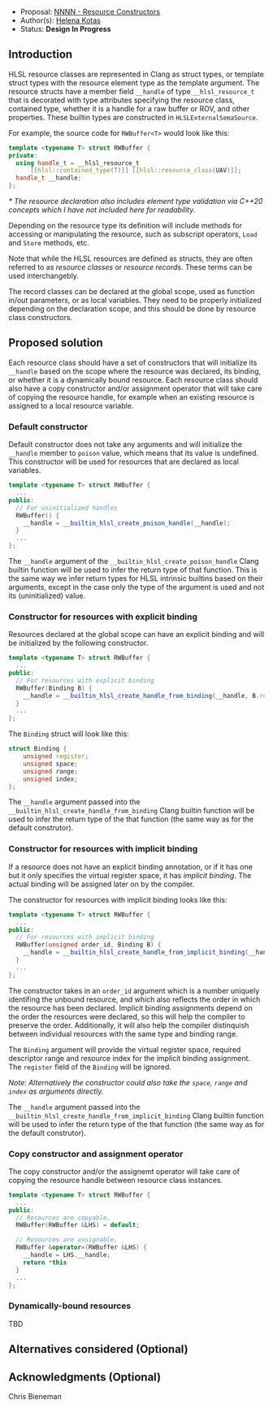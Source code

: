 * Proposal: [NNNN - Resource Constructors](NNNN-resource-constructors.md)
* Author(s): [Helena Kotas](https://github.com/hekota)
* Status: **Design In Progress**

## Introduction

HLSL resource classes are represented in Clang as struct types, or template
struct types with the resource element type as the template argument. The
resource structs have a member field `__handle` of type `__hlsl_resource_t` that
is decorated with type attributes specifying the resource class, contained type,
whether it is a handle for a raw buffer or ROV, and other properties. These
builtin types are constructed in `HLSLExternalSemaSource`.

For example, the source code for `RWBuffer<T>` would look like this:

```c++
template <typename T> struct RWBuffer {
private:
  using handle_t = __hlsl_resource_t
      [[hlsl::contained_type(T)]] [[hlsl::resource_class(UAV)]];
  handle_t __handle;
};
```
_* The resource declaration also includes element type validation via C++20 concepts which I have not included here for readability._ 

Depending on the resource type its definition will include methods for accessing
or manipulating the resource, such as subscript operators, `Load` and `Store`
methods, etc.

Note that while the HLSL resources are defined as structs, they are often referred to
as _resource classes_ or _resource records_. These terms can be used
interchangebly.

The record classes can be declared at the global scope, used as function in/out
parameters, or as local variables. They need to be properly initialized
depending on the declaration scope, and this should be done by resource class
constructors.

## Proposed solution

Each resource class should have a set of constructors that will initialize its
`__handle` based on the scope where the resource was declared, its binding, or
whether it is a dynamically bound resource. Each resource class should also have
a copy constructor and/or assignment operator that will take care of copying the
resource handle, for example when an existing resource is assigned to a local
resource variable.

### Default constructor

Default constructor does not take any arguments and will initialize the
`__handle` member to `poison` value, which means that its value is undefined.
This constructor will be used for resources that are declared as local
variables.

```c++
template <typename T> struct RWBuffer {
  ...
public:
  // For uninitialized handles
  RWBuffer() { 
    __handle = __builtin_hlsl_create_poison_handle(__handle);
  }
  ...
};
```

The `__handle` argument of the `__builtin_hlsl_create_poison_handle` Clang
builtin function will be used to infer the return type of that function. This is
the same way we infer return types for HLSL intrinsic builtins based on their
arguments, except in the case only the type of the argument is used
and not its (uninitialized) value.

### Constructor for resources with explicit binding

Resources declared at the global scope can have an explicit binding and will be
initialized by the following constructor.

```c++
template <typename T> struct RWBuffer {
  ...
public:
  // For resources with explicit binding
  RWBuffer(Binding B) { 
    __handle = __builtin_hlsl_create_handle_from_binding(__handle, B.register, B.space, B.range, B.index);
  }
  ...
};
```

The `Binding` struct will look like this:

```c++
struct Binding {
    unsigned register;
    unsigned space;
    unsigned range;
    unsigned index;
};
```

The `__handle` argument passed into the
`__builtin_hlsl_create_handle_from_binding` Clang builtin function will be used
to infer the return type of the that function (the same way as for the default
construtor).

### Constructor for resources with implicit binding

If a resource does not have an explicit binding annotation, or if it has one but
it only specifies the virtual register space, it has _implicit
binding_. The actual binding will be assigned later on by the compiler. 

The constructor for resources with implicit binding looks like this:

```c++
template <typename T> struct RWBuffer {
  ...
public:
  // For resources with implicit binding
  RWBuffer(unsigned order_id, Binding B) { 
    __handle = __builtin_hlsl_create_handle_from_implicit_binding(__handle, order_id, B.space, B.range, B.index);
  }
  ...
};
```

The constructor takes in an `order_id` argument which is a number uniquely
identifing the unbound resource, and which also reflects the order in which the
resource has been declared. Implicit binding assignments depend on the order the
resources were declared, so this will help the compiler to preserve the order.
Additionally, it will also help the compiler distinquish between individual
resources with the same type and binding range.

The `Binding` argument will provide the virtual register space, required
descriptor range and resource index for the implicit binding assignment. The
`register` field of the `Binding` will be ignored.

_Note: Alternatively the constructor could also take the `space`, `range` and `index`
as arguments directly._ 

The `__handle` argument passed into the
`__builtin_hlsl_create_handle_from_implicit_binding` Clang builtin function will
be used to infer the return type of the that function (the same way as for the
default construtor).

### Copy constructor and assignment operator

The copy constructor and/or the assignemt operator will take care of copying the
resource handle between resource class instances.

```c++
template <typename T> struct RWBuffer {
  ...
public:
  // Resources are copyable.
  RWBuffer(RWBuffer &LHS) = default;

  // Resources are assignable.
  RWBuffer &operator=(RWBuffer &LHS) {
    __handle = LHS.__handle;
    return *this
  }
  ...
};
```

### Dynamically-bound resources

TBD

## Alternatives considered (Optional)

## Acknowledgments (Optional)

Chris Bieneman

<!-- {% endraw %} -->
